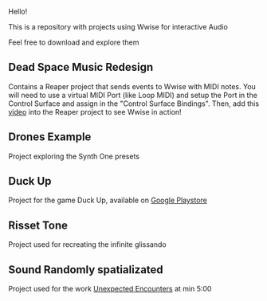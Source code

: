 Hello! 

This is a repository with projects using Wwise for interactive Audio

Feel free to download and explore them

## Dead Space Music Redesign
Contains a Reaper project that sends events to Wwise with MIDI notes. You will need to use a virtual MIDI Port (like Loop MIDI) and setup the Port in the Control Surface and assign in the "Control Surface Bindings". Then, add this [video](https://youtu.be/4qvTF32bQKc) into the Reaper project to see Wwise in action!

## Drones Example
Project exploring the Synth One presets

## Duck Up
Project for the game Duck Up, available on [Google Playstore](https://play.google.com/store/apps/details?id=com.ReferencesGames.DuckUp)

## Risset Tone
Project used for recreating the infinite glissando

## Sound Randomly spatializated
Project used for the work [Unexpected Encounters](https://open.spotify.com/intl-es/track/5TL7pjbCIkOj2FDnWZfw4O?si=95967698a91247c2) at min 5:00
